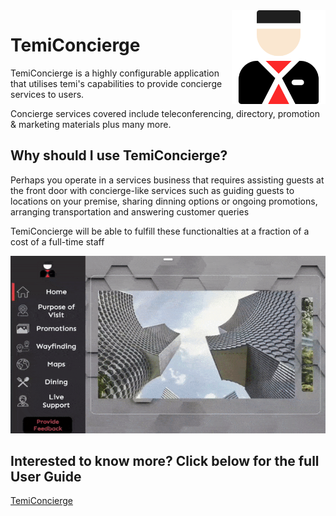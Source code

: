 <!-- Heading--->
<img src="documentation/app_logo.png" align="right" height="150"/>


# TemiConcierge
TemiConcierge is a highly configurable application that utilises temi's capabilities to provide concierge services to users.

Concierge services covered include teleconferencing, directory, promotion & marketing materials plus many more.


## Why should I use TemiConcierge?

Perhaps you operate in a services business that requires assisting guests at the front door with concierge-like services such as guiding guests to locations on your premise, sharing dinning options or ongoing promotions, arranging transportation and answering customer queries


TemiConcierge will be able to fulfill these functionalties at a fraction of a cost of a full-time staff

![](documentation/home_home_tab.gif)
## Interested to know more? Click below for the full User Guide
<div> <a href="https://github.com/temideveloper/Rs-App-Guides/blob/master/TemiConcierge/README.md" title="TemiConcierge"> TemiConcierge</a> </div>
